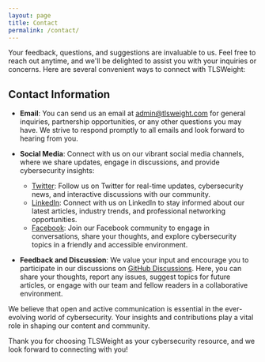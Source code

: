 ```yaml
---
layout: page
title: Contact
permalink: /contact/
---
```


Your feedback, questions, and suggestions are invaluable to us. Feel free to reach out anytime, and we'll be delighted to assist you with your inquiries or concerns. Here are several convenient ways to connect with TLSWeight:

## Contact Information

- **Email**: You can send us an email at [admin@tlsweight.com](mailto:admin@tlsweight.com) for general inquiries, partnership opportunities, or any other questions you may have. We strive to respond promptly to all emails and look forward to hearing from you.

- **Social Media**: Connect with us on our vibrant social media channels, where we share updates, engage in discussions, and provide cybersecurity insights:
  - [Twitter](https://twitter.com/tlsweight): Follow us on Twitter for real-time updates, cybersecurity news, and interactive discussions with our community.
  - [LinkedIn](https://www.linkedin.com/company/tlsweight): Connect with us on LinkedIn to stay informed about our latest articles, industry trends, and professional networking opportunities.
  - [Facebook](https://www.facebook.com/tlsweight): Join our Facebook community to engage in conversations, share your thoughts, and explore cybersecurity topics in a friendly and accessible environment.

- **Feedback and Discussion**: We value your input and encourage you to participate in our discussions on [GitHub Discussions](https://github.com/tlsweight/blog/discussions). Here, you can share your thoughts, report any issues, suggest topics for future articles, or engage with our team and fellow readers in a collaborative environment.

We believe that open and active communication is essential in the ever-evolving world of cybersecurity. Your insights and contributions play a vital role in shaping our content and community.

Thank you for choosing TLSWeight as your cybersecurity resource, and we look forward to connecting with you!

